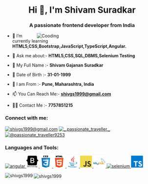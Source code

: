 <h1 align="center">Hi 👋, I'm Shivam Suradkar</h1>
<h3 align="center">A passionate frontend developer from India</h3>

<img align="right" alt="Cooding" width="400" src="https://miro.medium.com/max/1360/0*7Q3yvSIv_t0ioJ-Z.gif">

- 🌱 I’m currently learning **HTML5,CSS,Bootstrap,JavaScript,TypeScript,Angular.**

- 💬 Ask me about:-    **HTML5,CSS,SQL,DBMS,Selenium Testing**

- 👤 My Full Name :- **Shivam Gajanan Suradkar**
- 📅 Date of Birth :- **31-01-1999**
- 📍 I am From :- **Pune, Maharashtra, India**
- 📫 You Can Reach Me:- **shivgs1999@gmail.com**
- 🤙📲 Contact Me :- **7757851215**

<h3 align="left">Connect with me:</h3>
<p align="left">
<a href="https://www.linkedin.com/in/shivam-suradkar-20a63a201" target="blank"><img align="center" src="https://raw.githubusercontent.com/rahuldkjain/github-profile-readme-generator/master/src/images/icons/Social/linked-in-alt.svg" alt="shivgs1999@gmail.com" height="30" width="40" /></a>
<a href="https://instagram.com/_.passionate_traveller._" target="blank"><img align="center" src="https://raw.githubusercontent.com/rahuldkjain/github-profile-readme-generator/master/src/images/icons/Social/instagram.svg" alt="_.passionate_traveller._" height="30" width="40" /></a>
<a href="https://www.youtube.com/c/@passionate_traveller9253" target="blank"><img align="center" src="https://raw.githubusercontent.com/rahuldkjain/github-profile-readme-generator/master/src/images/icons/Social/youtube.svg" alt="@passionate_traveller9253" height="30" width="40" /></a>
</p>

<h3 align="left">Languages and Tools:</h3>
<p align="left"> <a href="https://angular.io" target="_blank" rel="noreferrer"> <img src="https://angular.io/assets/images/logos/angular/angular.svg" alt="angular" width="40" height="40"/> </a> <a href="https://getbootstrap.com" target="_blank" rel="noreferrer"> <img src="https://raw.githubusercontent.com/devicons/devicon/master/icons/bootstrap/bootstrap-plain-wordmark.svg" alt="bootstrap" width="40" height="40"/> </a> <a href="https://www.w3schools.com/css/" target="_blank" rel="noreferrer"> <img src="https://raw.githubusercontent.com/devicons/devicon/master/icons/css3/css3-original-wordmark.svg" alt="css3" width="40" height="40"/> </a> <a href="https://www.w3.org/html/" target="_blank" rel="noreferrer"> <img src="https://raw.githubusercontent.com/devicons/devicon/master/icons/html5/html5-original-wordmark.svg" alt="html5" width="40" height="40"/> </a> <a href="https://www.java.com" target="_blank" rel="noreferrer"> <img src="https://raw.githubusercontent.com/devicons/devicon/master/icons/java/java-original.svg" alt="java" width="40" height="40"/> </a> <a href="https://developer.mozilla.org/en-US/docs/Web/JavaScript" target="_blank" rel="noreferrer"> <img src="https://raw.githubusercontent.com/devicons/devicon/master/icons/javascript/javascript-original.svg" alt="javascript" width="40" height="40"/> </a> <a href="https://www.mysql.com/" target="_blank" rel="noreferrer"> <img src="https://raw.githubusercontent.com/devicons/devicon/master/icons/mysql/mysql-original-wordmark.svg" alt="mysql" width="40" height="40"/> </a> <a href="https://www.selenium.dev" target="_blank" rel="noreferrer"> <img src="https://raw.githubusercontent.com/detain/svg-logos/780f25886640cef088af994181646db2f6b1a3f8/svg/selenium-logo.svg" alt="selenium" width="40" height="40"/> </a> <a href="https://www.typescriptlang.org/" target="_blank" rel="noreferrer"> <img src="https://raw.githubusercontent.com/devicons/devicon/master/icons/typescript/typescript-original.svg" alt="typescript" width="40" height="40"/> </a> </p>

<p><img align="left" src="https://github-readme-stats.vercel.app/api/top-langs?username=shivgs1999&show_icons=true&locale=en&layout=compact" alt="shivgs1999" /></p>

<p>&nbsp;<img align="center" src="https://github-readme-stats.vercel.app/api?username=shivgs1999&show_icons=true&locale=en" alt="shivgs1999" /></p>
